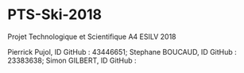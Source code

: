 # PTS-Ski-2018
Projet Technologique et Scientifique A4 ESILV 2018

Pierrick Pujol, ID GitHub : 43446651;
Stephane BOUCAUD, ID GitHub : 23383638;
Simon GILBERT, ID GitHub : 
